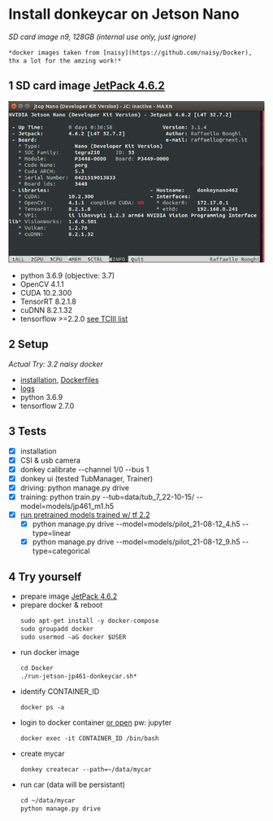 # Install donkeycar on Jetson Nano
*SD card image n9, 128GB (internal use only, just ignore)*

    *docker images taken from [naisy](https://github.com/naisy/Docker), thx a lot for the amzing work!*


## 1 SD card image [JetPack 4.6.2](https://developer.nvidia.com/embedded/jetpack-sdk-462)
![](media/jetson462-jtop.png)
- python 3.6.9 (objective: 3.7)
- OpenCV 4.1.1
- CUDA 10.2.300
- TensorRT 8.2.1.8
- cuDNN 8.2.1.32
- tensorflow >=2.2.0 [see TCIII list](https://docs.nvidia.com/deeplearning/frameworks/install-tf-jetson-platform-release-notes/tf-jetson-rel.html)

## 2 Setup 
*Actual Try: 3.2 naisy docker*
- [installation](./03-logs_naisydocker/02-input.log), [Dockerfiles](./Dockerfiles/)
- [logs](./03-logs_naisydocker/02-output.log)
- python 3.6.9
- tensorflow 2.7.0

## 3 Tests
- [x] installation
- [x] CSI & usb camera
- [x] donkey calibrate --channel 1/0 --bus 1
- [x] donkey ui (tested TubManager, Trainer)
- [x] driving: python manage.py drive 
- [x] training: python train.py  --tub=data/tub_7_22-10-15/ --model=models/jp461_m1.h5
- [x] [run pretrained models trained w/ tf 2.2](https://github.com/autorope/donkey_datasets/tree/master/circuit_launch_20210716/models)
    - [x] python manage.py drive --model=models/pilot_21-08-12_4.h5 --type=linear
    - [x] python manage.py drive --model=models/pilot_21-08-12_9.h5 --type=categorical

## 4 Try yourself
- prepare image [JetPack 4.6.2](https://developer.nvidia.com/embedded/jetpack-sdk-462)
- prepare docker & reboot
    ```
    sudo apt-get install -y docker-compose 
    sudo groupadd docker
    sudo usermod -aG docker $USER
    ```
- run docker image
    ```
    cd Docker
    ./run-jetson-jp461-donkeycar.sh*
    ```
- identify CONTAINER_ID
    ```
    docker ps -a
    ```
- login to docker container [or open](http://127.0.0.1:8888/) pw: jupyter
    ```
    docker exec -it CONTAINER_ID /bin/bash
    ```
- create mycar
    ```
    donkey createcar --path=~/data/mycar
    ```
- run car (data will be persistant)
    ```
    cd ~/data/mycar
    python manage.py drive
    ```